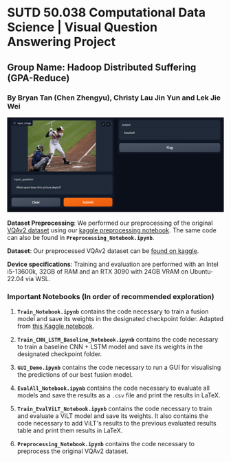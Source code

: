 # SUTD 50.038 Computational Data Science | Visual Question Answering Project
<!-- 
## [Report](AIReport.pdf) | [Slides](https://docs.google.com/presentation/d/1rFt7QGFVdLSPshTbRth7EsdzxvsI5NSsFlLf5Yv9fZA/edit?usp=sharing) | [GUI](https://dr-lazarus-ai-streamlit-frontend-main-wnbdru.streamlit.app/) + [GUI Repo](https://github.com/fauzxan/ai_streamlit_frontend) -->

## Group Name: Hadoop Distributed Suffering (GPA-Reduce)

### By Bryan Tan (Chen Zhengyu), Christy Lau Jin Yun and Lek Jie Wei

![GUI](ImagesForDemo/gui_screenshot.png)

**Dataset Preprocessing**: We performed our preprocessing of the original [VQAv2 dataset](https://www.kaggle.com/datasets/rajatkumar794/visual-based-question-answering) using our [kaggle preprocessing notebook](https://www.kaggle.com/code/christylau/vqav2-preprocessing). The same code can also be found in **`Preprocessing_Notebook.ipynb`**.
 
**Dataset**: Our preprocessed VQAv2 dataset can be [found on kaggle](https://www.kaggle.com/datasets/christylau/vqav2-annotations-preprocessed?select=VQAv2_answer_mapping.json).

**Device specifications**: Training and evaluation are performed with an Intel i5-13600k, 32GB of RAM and an RTX 3090 with 24GB VRAM on Ubuntu-22.04 via WSL.

### Important Notebooks (In order of recommended exploration)

1. **`Train_Notebook.ipynb`** contains the code necessary to train a fusion model and save its weights in the designated checkpoint folder. Adapted from [this Kaggle notebook](https://www.kaggle.com/code/bhavikardeshna/visual-question-answering-multimodal-transfomer).  

2. **`Train_CNN_LSTM_Baseline_Notebook.ipynb`** contains the code necessary to train a baseline CNN + LSTM model and save its weights in the designated checkpoint folder.

3. **`GUI_Demo.ipynb`** contains the code necessary to run a GUI for visualising the predictions of our best fusion model.

4. **`EvalAll_Notebook.ipynb`** contains the code necessary to evaluate all models and save the results as a `.csv` file and print the results in LaTeX.

5. **`Train_EvalViLT_Notebook.ipynb`** contains the code necessary to train and evaluate a ViLT model and save its weights. It also contains the code necessary to add ViLT's results to the previous evaluated results table and print them results in LaTeX.

6. **`Preprocessing_Notebook.ipynb`** contains the code necessary to preprocess the original VQAv2 dataset.